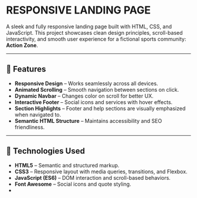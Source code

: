 # RESPONSIVE LANDING PAGE
A sleek and fully responsive landing page built with HTML, CSS, and JavaScript. This project showcases clean design principles, scroll-based interactivity, and smooth user experience for a fictional sports community: **Action Zone**.

---

## 🌟 Features

- **Responsive Design** – Works seamlessly across all devices.
- **Animated Scrolling** – Smooth navigation between sections on click.
- **Dynamic Navbar** – Changes color on scroll for better UX.
- **Interactive Footer** – Social icons and services with hover effects.
- **Section Highlights** – Footer and help sections are visually emphasized when navigated to.
- **Semantic HTML Structure** – Maintains accessibility and SEO friendliness.

---

## 🚀 Technologies Used

- **HTML5** – Semantic and structured markup.
- **CSS3** – Responsive layout with media queries, transitions, and Flexbox.
- **JavaScript (ES6)** – DOM interaction and scroll-based behaviors.
- **Font Awesome** – Social icons and quote styling.
- 
